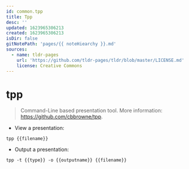 ```yaml
---
id: common.tpp
title: Tpp
desc: ''
updated: 1623965306213
created: 1623965306213
isDir: false
gitNotePath: 'pages/{{ noteHiearchy }}.md'
sources:
  - name: tldr-pages
    url: 'https://github.com/tldr-pages/tldr/blob/master/LICENSE.md'
    license: Creative Commons
---
```

# tpp

> Command-Line based presentation tool.
> More information: <https://github.com/cbbrowne/tpp>.

- View a presentation:

`tpp {{filename}}`

- Output a presentation:

`tpp -t {{type}} -o {{outputname}} {{filename}}`

